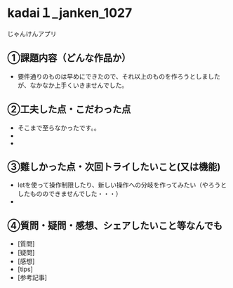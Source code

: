 # kadai１_janken_1027
じゃんけんアプリ

## ①課題内容（どんな作品か）
- 要件通りのものは早めにできたので、それ以上のものを作ろうとしましたが、なかなか上手くいきませんでした。

## ②工夫した点・こだわった点
- そこまで至らなかったです。。
- 
- 

## ③難しかった点・次回トライしたいこと(又は機能)
- letを使って操作制限したり、新しい操作への分岐を作ってみたい（やろうとしたもののできませんでした・・・）
- 

## ④質問・疑問・感想、シェアしたいこと等なんでも
- [質問]
- [疑問]
- [感想]
- [tips]
- [参考記事]
